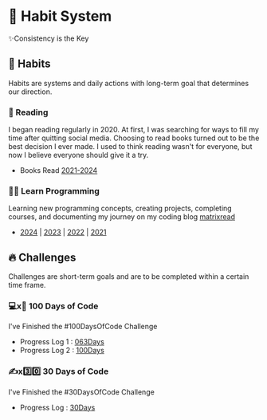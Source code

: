 # 🧭 Habit System
✨Consistency is the Key

## 📅 Habits
Habits are systems and daily actions with long-term goal that determines our direction.

### 📖 Reading
I began reading regularly in 2020. At first, I was searching for ways to fill my time after quitting social media. Choosing to read books turned out to be the best decision I ever made. I used to think reading wasn't for everyone, but now I believe everyone should give it a try.

* Books Read [2021-2024](https://github.com/abhiramready/Habit-System/blob/main/Habits/Reading/Reading-Log.md)

### 👨‍💻 Learn Programming
Learning new programming concepts, creating projects, completing courses, and documenting my journey on my coding blog [matrixread](https://matrixread.com/)

* [2024](https://github.com/abhiramready/Habit-System/blob/main/Habits/LearnProgramming/2024.md) | [2023](https://github.com/abhiramready/Habit-System/blob/main/Habits/LearnProgramming/2023.md) |  [2022](https://github.com/abhiramready/Habit-System/blob/main/Habits/LearnProgramming/2022.md) | [2021](https://github.com/abhiramready/Habit-System/blob/main/Habits/LearnProgramming/2021.md)

## 🔥 Challenges
Challenges are short-term goals and are to be completed within a certain time frame.

### 💻x💯 100 Days of Code 
I've Finished the #100DaysOfCode Challenge 

* Progress Log 1 : [063Days](https://github.com/abhiramready/Habit-System/blob/main/Challenges/100DaysOfCode/1-100DaysOfCode.md)
* Progress Log 2 : [100Days](https://github.com/abhiramready/Habit-System/blob/main/Challenges/100DaysOfCode/2-100DaysOfCode.md)

### ✍x3️⃣0️⃣ 30 Days of Code 
I've Finished the #30DaysOfCode Challenge

* Progress Log : [30Days](https://github.com/abhiramready/Habit-System/blob/main/Challenges/30DaysOfCode/1-30DaysOfCode.md)
